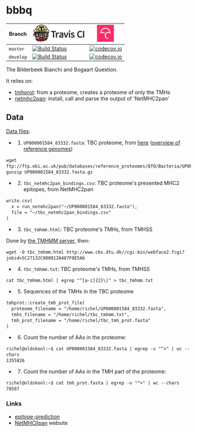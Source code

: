 # bbbq

Branch|[![Travis CI logo](pics/TravisCI.png)](https://travis-ci.org)|[![Codecov logo](pics/Codecov.png)](https://www.codecov.io)
---|---|---
`master`|[![Build Status](https://travis-ci.org/richelbilderbeek/bbbq.svg?branch=master)](https://travis-ci.org/richelbilderbeek/bbbq) | [![codecov.io](https://codecov.io/github/richelbilderbeek/bbbq/coverage.svg?branch=master)](https://codecov.io/github/richelbilderbeek/bbbq?branch=master)
`develop`|[![Build Status](https://travis-ci.org/richelbilderbeek/bbbq.svg?branch=develop)](https://travis-ci.org/richelbilderbeek/bbbq) | [![codecov.io](https://codecov.io/github/richelbilderbeek/bbbq/coverage.svg?branch=develop)](https://codecov.io/github/richelbilderbeek/bbbq?branch=develop)

The Bilderbeek Bianchi and Bogaart Question.

It relies on:

 * [tmhprot](https://github.com/richelbilderbeek/tmhprot): from a proteome,
   creates a proteome of only the TMHs
 * [netmhc2pan](https://github.com/richelbilderbeek/netmhc2pan): install, 
   call and parse the output of 'NetMHC2pan'

## Data

[Data files](http://richelbilderbeek.nl/bbbq.zip):

 * 1. `UP000001584_83332.fasta`: TBC proteome, 
   from [here](ftp://ftp.ebi.ac.uk/pub/databases/reference_proteomes/QfO/Bacteria/UP000001584_83332.fasta.gz) ([overview of reference genomes](ftp://ftp.ebi.ac.uk/pub/databases/reference_proteomes/QfO/README))

```
wget ftp://ftp.ebi.ac.uk/pub/databases/reference_proteomes/QfO/Bacteria/UP000001584_83332.fasta.gz
gunzip UP000001584_83332.fasta.gz
```

 * 2. `tbc_netmhc2pan_bindings.csv`: TBC proteome's presented MHC2 epitopes,
   from NetMHC2pan

```
write.csv(
  x = run_netmhc2pan("~/UP000001584_83332.fasta"), 
  file = "~/tbc_netmhc2pan_bindings.csv"
)
```

 * 3. `tbc_tmhmm.html`: TBC proteome's TMHs, 
   from TMHSS

Done by [the TMHMM server](http://www.cbs.dtu.dk/services/TMHMM), then:

```
wget -O tbc_tmhmm.html http://www.cbs.dtu.dk//cgi-bin/webface2.fcgi?jobid=5C27132C0000126487F0E5A6
```

 * 4. `tbc_tmhmm.txt`: TBC proteome's TMHs, 
   from TMHSS

```
cat tbc_tmhmm.html | egrep "^[a-z]{2}\|" > tbc_tmhmm.txt
```

 * 5. Sequences of the TMHs in the TBC proteome

```
tmhprot::create_tmh_prot_file(
  proteome_filename = "/home/richel/UP000001584_83332.fasta",
  tmhs_filename = "/home/richel/tbc_tmhmm.txt",
  tmh_prot_filename = "/home/richel/tbc_tmh_prot.fasta"
)
```

 * 6. Count the number of AAs in the proteome:
 
```
richel@oldskool:~$ cat UP000001584_83332.fasta | egrep -v "^>" | wc --chars
1355826
```

 * 7. Count the number of AAs in the TMH part of the proteome:

```
richel@oldskool:~$ cat tmh_prot.fasta | egrep -v "^>" | wc --chars
78507
```

### Links

 * [epitope-prediction](https://github.com/jtextor/epitope-prediction)
 * [NetMHCIIpan](www.cbs.dtu.dk/services/NetMHCIIpan) website
